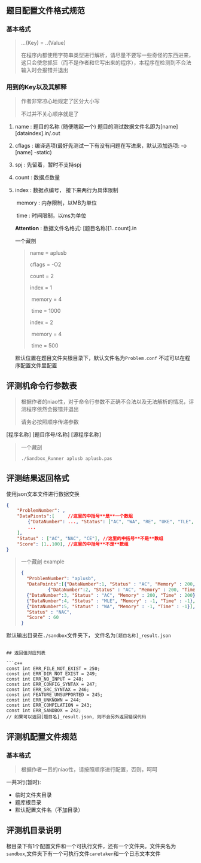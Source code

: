 ## 题目配置文件格式规范

### 基本格式

> ...(Key)  = ..(Value)
>
> 在程序内都使用字符串类型进行解析，请尽量不要写一些奇怪的东西进来，这只会使您抓狂（而不是作者和它写出来的程序），本程序在检测到不合法输入时会报错并退出

### 用到的Key以及其解释

> 作者非常凉心地规定了区分大小写
>
> 不过并不关心顺序就是了

1. name : 题目的名称 (随便瞎起一个) 题目的测试数据文件名即为\[name\]\[dataindex\].in/.out

2. cflags : 编译选项(最好先测试一下有没有问题在写进来，默认添加选项: -o \[name\] -static)

3. spj : 先留着，暂时不支持spj

4. count : 数据点数量

5. index : 数据点编号， 接下来两行为具体限制

   ​	memory : 内存限制，以MB为单位

   ​	time : 时间限制，以ms为单位

   **Attention** : 数据文件名格式: \[题目名称\]\[1..count\].in

   一个藏剖

   > name = aplusb
   >
   > cflags = -O2
   >
   > count = 2
   >
   > index = 1
   >
   > ​	memory = 4
   >
   > ​	time = 1000
   >
   > index = 2
   >
   > ​	memory = 4
   >
   > ​	time = 500

   默认位置在题目文件夹根目录下，默认文件名为``Problem.conf`` 不过可以在程序配置文件里配置

## 评测机命令行参数表

> 根据作者的niao性，对于命令行参数不正确不合法以及无法解析的情况，评测程序依然会报错并退出
>
> 请务必按照顺序传递参数

\[程序名称\] \[题目序号/名称\] \[源程序名称]

> 一个藏剖
>
> ```shell
> ./Sandbox_Runner aplusb aplusb.pas
> ```
>
> 

## 评测结果返回格式

使用json文本文件进行数据交换

```json
{
    "ProblemNumber": ,        
    "DataPionts":[     //这里的中括号**是**一个数组
        {"DataNumber": ..., "Status": ["AC", "WA", "RE", "UKE", "TLE", "MLE"], "Memory": ..., "Time":...},
		...
    ],
	"Status" : ["AC", "NAC", "CE"], //这里的中括号**不是**数组
	"Score": [1..100], //这里的中括号**不是**数组
}
```
> 一个藏剖 example
> ```json
> {
>   "ProblemNumber": "aplusb",
>   "DataPoints":[{"DataNumber":1, "Status" : "AC", "Memory" : 200, "Time" : 200},
>   		{"DataNumber":2, "Status" : "AC", "Memory" : 200, "Time" : 200},
> 	{"DataNumber":3, "Status" : "AC", "Memory" : 200, "Time" : 200},
> 	{"DataNumber":4, "Status" : "MLE", "Memory" : -1, "Time" : -1},
> 	{"DataNumber":5, "Status" : "WA", "Memory" : -1, "Time" : -1}],
>   "Status" : "NAC",
>   "Score" : 60
> }
> ```
默认输出目录在``./sandbox``文件夹下， 文件名为``[题目名称]_result.json``

```

## 返回值对应列表

​```c++
const int ERR_FILE_NOT_EXIST = 250;
const int ERR_DIR_NOT_EXIST = 249;
const int ERR_NO_INPUT = 248;
const int ERR_CONFIG_SYNTAX = 247;
const int ERR_SRC_SYNTAX = 246;
const int FEATURE_UNSUPPORTED = 245;
const int ERR_UNKNOWN = 244;
const int ERR_COMPILATION = 243;
const int ERR_SANDBOX = 242;
// 如果可以返回[题目名]_result.json, 则不会另外返回错误代码
```

## 评测机配置文件规范

### 基本格式

> 根据作者一贯的niao性，请按照顺序进行配置，否则，呵呵

一共3行(暂时):

* 临时文件夹目录
* 题库根目录
* 默认配置文件名（不加目录）

## 评测机目录说明

根目录下有1个配置文件和一个可执行文件，还有一个文件夹。文件夹名为``sandbox``,文件夹下有一个可执行文件``caretaker``和一个日志文本文件